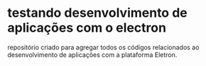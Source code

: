 # testando desenvolvimento de aplicações com o electron

repositório criado para agregar todos os códigos relacionados ao desenvolvimento de aplicações com a plataforma Eletron.

